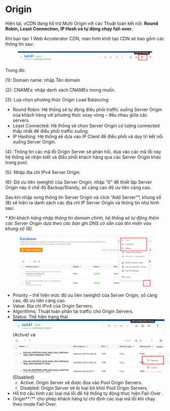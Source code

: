 # Origin

Hiện tại, vCDN đang hỗ trợ Multi Origin với các Thuật toán kết nối: **Round Robin, Least Connection, IP Hash và tự động chạy fail-over.**

Khi bạn tạo 1 Web Accelerator CDN, màn hình khởi tạo CDN sẽ bao gồm các thông tin sau:

<figure><img src="../../.gitbook/assets/image (238).png" alt=""><figcaption></figcaption></figure>

Trong đó:

(1): Domain name: nhập Tên domain

(2): CNAMEs: nhập danh sách CNAMEs mong muốn.

(3): Lựa chọn phương thức Origin Load Balancing:

* Round Robin: Hệ thống sẽ tự động điều phối traffic xuống Server Origin của khách hàng với phương thức xoay vòng – đều nhau giữa các servers.
* Least Connected: Hệ thống sẽ chọn Server Origin có lượng connected thấp nhất để điều phối traffic xuống.
* IP Hashing: Hệ thống sẽ dựa vào IP Client để điều phối và duy trì kết nối xuống Server Origin.

(4): Thông tin các mã lỗi Origin Server sẽ phản hồi, dựa vào các mã lỗi này hệ thống sẽ nhận biết và điều phối khách hàng qua các Server Origin khác trong pool.

(5): Nhập địa chỉ IPv4 Server Origin.

(6): Độ ưu tiên (weight) của Server Origin, nhập “0” để thiết lập Server Origin này ở chế độ Backup/Standy, số càng cao độ ưu tiên càng cao.

Sau khi nhập xong thông tin Server Origin và click “Add Server”\*, khung số (8) sẽ hiện ra danh sách các địa chỉ IP Server Origin và thông tin như hình sau:

_\* Khi khách hàng nhập thông tin domain chính, hệ thống sẽ tự động thêm các Server Origin dựa theo các bản ghi DNS có sẳn của tên miền vào khung số (8)._

<figure><img src="../../.gitbook/assets/image (239).png" alt=""><figcaption></figcaption></figure>

* Priority – thể hiện mức độ ưu tiên (weight) của Server Origin, số càng cao, độ ưu tiên càng cao.
* Value: Địa chỉ IPv4 của Origin Servers.
* Algorithms: Thuật toán phân tải traffic cho Origin Servers.
* Status: Thể hiện trạng thái <img src="../../.gitbook/assets/image (240).png" alt="" data-size="line"> (Active) và  <img src="../../.gitbook/assets/image (241).png" alt="" data-size="line">(Disabled)
  * Active: Origin Server sẽ được đưa vào Pool Origin Servers.
  * Disabled: Origin Server sẽ bị loại bỏ khỏi Pool Origin Servers.
* Hỗ trợ cấu hình các loại mã lỗi để hệ thống tự động thực hiện Fail-Over .
* Origin**:** cho phép khách hàng tự chỉ định các loại mã lỗi khi chạy theo mode Fail-Over.
